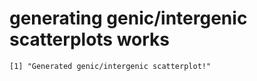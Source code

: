 # generating genic/intergenic scatterplots works

    [1] "Generated genic/intergenic scatterplot!"

